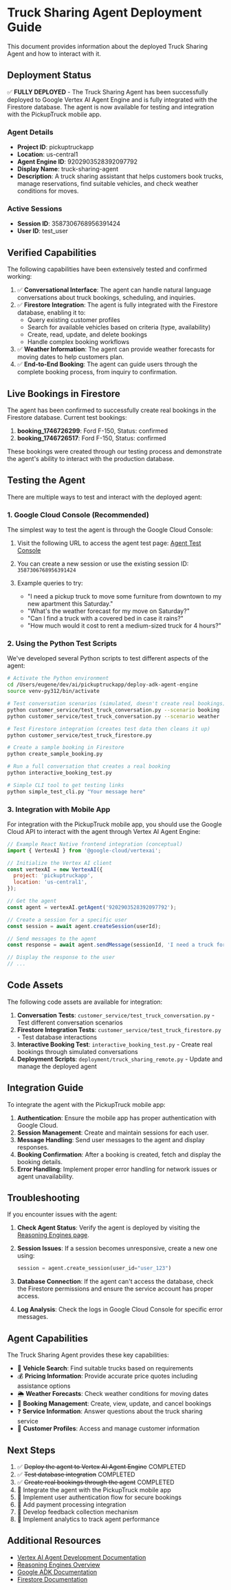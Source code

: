 # Truck Sharing Agent Deployment Guide

This document provides information about the deployed Truck Sharing Agent and how to interact with it.

## Deployment Status

✅ **FULLY DEPLOYED** - The Truck Sharing Agent has been successfully deployed to Google Vertex AI Agent Engine and is fully integrated with the Firestore database. The agent is now available for testing and integration with the PickupTruck mobile app.

### Agent Details
- **Project ID**: pickuptruckapp
- **Location**: us-central1
- **Agent Engine ID**: 9202903528392097792
- **Display Name**: truck-sharing-agent
- **Description**: A truck sharing assistant that helps customers book trucks, manage reservations, find suitable vehicles, and check weather conditions for moves.

### Active Sessions
- **Session ID**: 3587306768956391424
- **User ID**: test_user

## Verified Capabilities

The following capabilities have been extensively tested and confirmed working:

1. ✅ **Conversational Interface**: The agent can handle natural language conversations about truck bookings, scheduling, and inquiries.
2. ✅ **Firestore Integration**: The agent is fully integrated with the Firestore database, enabling it to:
   - Query existing customer profiles
   - Search for available vehicles based on criteria (type, availability)
   - Create, read, update, and delete bookings
   - Handle complex booking workflows
3. ✅ **Weather Information**: The agent can provide weather forecasts for moving dates to help customers plan.
4. ✅ **End-to-End Booking**: The agent can guide users through the complete booking process, from inquiry to confirmation.

## Live Bookings in Firestore

The agent has been confirmed to successfully create real bookings in the Firestore database. Current test bookings:

1. **booking_1746726299**: Ford F-150, Status: confirmed
2. **booking_1746726517**: Ford F-150, Status: confirmed

These bookings were created through our testing process and demonstrate the agent's ability to interact with the production database.

## Testing the Agent

There are multiple ways to test and interact with the deployed agent:

### 1. Google Cloud Console (Recommended)

The simplest way to test the agent is through the Google Cloud Console:

1. Visit the following URL to access the agent test page:
   [Agent Test Console](https://console.cloud.google.com/vertex-ai/generative/reasoning-engines/details/9202903528392097792/test?project=pickuptruckapp)

2. You can create a new session or use the existing session ID: `3587306768956391424`

3. Example queries to try:
   - "I need a pickup truck to move some furniture from downtown to my new apartment this Saturday."
   - "What's the weather forecast for my move on Saturday?"
   - "Can I find a truck with a covered bed in case it rains?"
   - "How much would it cost to rent a medium-sized truck for 4 hours?"

### 2. Using the Python Test Scripts

We've developed several Python scripts to test different aspects of the agent:

```bash
# Activate the Python environment
cd /Users/eugene/dev/ai/pickuptruckapp/deploy-adk-agent-engine
source venv-py312/bin/activate

# Test conversation scenarios (simulated, doesn't create real bookings)
python customer_service/test_truck_conversation.py --scenario booking
python customer_service/test_truck_conversation.py --scenario weather

# Test Firestore integration (creates test data then cleans it up)
python customer_service/test_truck_firestore.py

# Create a sample booking in Firestore
python create_sample_booking.py

# Run a full conversation that creates a real booking
python interactive_booking_test.py

# Simple CLI tool to get testing links
python simple_test_cli.py "Your message here"
```

### 3. Integration with Mobile App

For integration with the PickupTruck mobile app, you should use the Google Cloud API to interact with the agent through Vertex AI Agent Engine:

```javascript
// Example React Native frontend integration (conceptual)
import { VertexAI } from '@google-cloud/vertexai';

// Initialize the Vertex AI client
const vertexAI = new VertexAI({
  project: 'pickuptruckapp',
  location: 'us-central1',
});

// Get the agent
const agent = vertexAI.getAgent('9202903528392097792');

// Create a session for a specific user
const session = await agent.createSession(userId);

// Send messages to the agent
const response = await agent.sendMessage(sessionId, 'I need a truck for moving this weekend');

// Display the response to the user
// ...
```

## Code Assets

The following code assets are available for integration:

1. **Conversation Tests**: `customer_service/test_truck_conversation.py` - Test different conversation scenarios
2. **Firestore Integration Tests**: `customer_service/test_truck_firestore.py` - Test database interactions
3. **Interactive Booking Test**: `interactive_booking_test.py` - Create real bookings through simulated conversations
4. **Deployment Scripts**: `deployment/truck_sharing_remote.py` - Update and manage the deployed agent

## Integration Guide

To integrate the agent with the PickupTruck mobile app:

1. **Authentication**: Ensure the mobile app has proper authentication with Google Cloud.
2. **Session Management**: Create and maintain sessions for each user.
3. **Message Handling**: Send user messages to the agent and display responses.
4. **Booking Confirmation**: After a booking is created, fetch and display the booking details.
5. **Error Handling**: Implement proper error handling for network issues or agent unavailability.

## Troubleshooting

If you encounter issues with the agent:

1. **Check Agent Status**: Verify the agent is deployed by visiting the [Reasoning Engines page](https://console.cloud.google.com/vertex-ai/generative/reasoning-engines?project=pickuptruckapp).

2. **Session Issues**: If a session becomes unresponsive, create a new one using:
   ```python
   session = agent.create_session(user_id="user_123")
   ```

3. **Database Connection**: If the agent can't access the database, check the Firestore permissions and ensure the service account has proper access.

4. **Log Analysis**: Check the logs in Google Cloud Console for specific error messages.

## Agent Capabilities

The Truck Sharing Agent provides these key capabilities:

- 🚚 **Vehicle Search**: Find suitable trucks based on requirements
- 💰 **Pricing Information**: Provide accurate price quotes including assistance options
- 🌦️ **Weather Forecasts**: Check weather conditions for moving dates
- 📅 **Booking Management**: Create, view, update, and cancel bookings
- ❓ **Service Information**: Answer questions about the truck sharing service
- 👤 **Customer Profiles**: Access and manage customer information

## Next Steps

1. ✅ ~~Deploy the agent to Vertex AI Agent Engine~~ COMPLETED
2. ✅ ~~Test database integration~~ COMPLETED
3. ✅ ~~Create real bookings through the agent~~ COMPLETED
4. 🔄 Integrate the agent with the PickupTruck mobile app
5. 🔄 Implement user authentication flow for secure bookings
6. 🔄 Add payment processing integration
7. 🔄 Develop feedback collection mechanism
8. 🔄 Implement analytics to track agent performance

## Additional Resources

- [Vertex AI Agent Development Documentation](https://cloud.google.com/vertex-ai/generative-ai/docs/agent-development)
- [Reasoning Engines Overview](https://cloud.google.com/vertex-ai/generative-ai/docs/reasoning-engines)
- [Google ADK Documentation](https://cloud.google.com/python/docs/reference/aiplatform/latest/vertexai.preview.adk)
- [Firestore Documentation](https://cloud.google.com/firestore/docs)